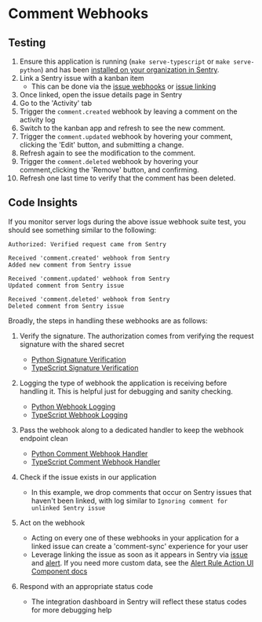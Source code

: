 # Comment Webhooks

## Testing

1. Ensure this application is running (`make serve-typescript` or `make serve-python`) and has been [installed on your organization in Sentry](../installation.md).
2. Link a Sentry issue with a kanban item
    - This can be done via the [issue webhooks](./event-webhooks.md#issue-webhooks) or [issue linking](../ui-components/issue-linking.md)
3. Once linked, open the issue details page in Sentry
4. Go to the 'Activity' tab
5. Trigger the `comment.created` webhook by leaving a comment on the activity log
6. Switch to the kanban app and refresh to see the new comment.
7. Trigger the `comment.updated` webhook by hovering your comment, clicking the 'Edit' button, and submitting a change.
8. Refresh again to see the modification to the comment.
9. Trigger the `comment.deleted` webhook by hovering your comment,clicking the 'Remove' button, and confirming.
10. Refresh one last time to verify that the comment has been deleted.

## Code Insights

If you monitor server logs during the above issue webhook suite test, you should see something similar to the following:

```
Authorized: Verified request came from Sentry

Received 'comment.created' webhook from Sentry
Added new comment from Sentry issue

Received 'comment.updated' webhook from Sentry
Updated comment from Sentry issue

Received 'comment.deleted' webhook from Sentry
Deleted comment from Sentry issue
```

Broadly, the steps in handling these webhooks are as follows:

1. Verify the signature. The authorization comes from verifying the request signature with the shared secret
   - [Python Signature Verification](../../backend-py/src/api/middleware/verify_sentry_signature.py)
   - [TypeScript Signature Verification](../../backend-ts/src/api/middleware/verifySentrySignature.ts)

2. Logging the type of webhook the application is receiving before handling it. This is helpful just for debugging and sanity checking.
   - [Python Webhook Logging](../../backend-py/src/api/endpoints/sentry/webhook.py)
   - [TypeScript Webhook Logging](../../backend-ts/src/api/sentry/webhook.ts)

3. Pass the webhook along to a dedicated handler to keep the webhook endpoint clean
   - [Python Comment Webhook Handler](../../backend-py/src/api/endpoints/sentry/handlers/comment_handler.py)
   - [TypeScript Comment Webhook Handler](../../backend-ts/src/api/sentry/handlers/commentHandler.ts)

4. Check if the issue exists in our application
   - In this example, we drop comments that occur on Sentry issues that haven't been linked, with log similar to `Ignoring comment for unlinked Sentry issue`

5. Act on the webhook
   - Acting on every one of these webhooks in your application for a linked issue can create a 'comment-sync' experience for your user
   - Leverage linking the issue as soon as it appears in Sentry via [issue](./event-webhooks.md#issue-webhooks) and [alert](./alert-webhooks.md). If you need more custom data, see the [Alert Rule Action UI Component docs](../ui-components/alert-rule-actions.md)


6. Respond with an appropriate status code
   - The integration dashboard in Sentry will reflect these status codes for more debugging help
